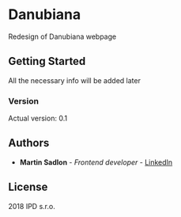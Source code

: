 # Danubiana

Redesign of Danubiana webpage

## Getting Started

All the necessary info will be added later

### Version

Actual version: 0.1

## Authors

* **Martin Sadlon** - *Frontend developer* - [LinkedIn](https://www.linkedin.com/in/martinsadlon)

## License

2018 IPD s.r.o.